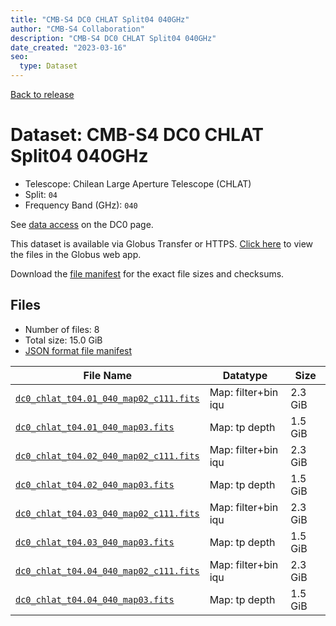 ```yaml
---
title: "CMB-S4 DC0 CHLAT Split04 040GHz"
author: "CMB-S4 Collaboration"
description: "CMB-S4 DC0 CHLAT Split04 040GHz"
date_created: "2023-03-16"
seo:
  type: Dataset
---
```


[Back to release](./dc0.html#datasets)

# Dataset: CMB-S4 DC0 CHLAT Split04 040GHz

- Telescope: Chilean Large Aperture Telescope (CHLAT) 
- Split: `04`
- Frequency Band (GHz): `040`

See [data access](./dc0.html#data-access) on the DC0 page.

This dataset is available via Globus Transfer or HTTPS. [Click here](https://app.globus.org/file-manager?origin_id=38f01147-f09e-483d-a552-3866669a846d&origin_path=%2Fdatareleases%2Fdc0%2Fmission%2Fchlat%2Fsplit04%2F040%2F) to view the files in the Globus web app.

Download the [file manifest](https://g-456d30.0ed28.75bc.data.globus.org/datareleases/dc0/mission/chlat/split04/040/manifest.json) for the exact file sizes and checksums.

## Files

- Number of files: 8
- Total size: 15.0 GiB
- [JSON format file manifest](https://g-456d30.0ed28.75bc.data.globus.org/datareleases/dc0/mission/chlat/split04/040/manifest.json)

|                                                                               File Name                                                                               |      Datatype       |  Size   |
| --------------------------------------------------------------------------------------------------------------------------------------------------------------------- | ------------------- | ------- |
| [`dc0_chlat_t04.01_040_map02_c111.fits`](https://g-456d30.0ed28.75bc.data.globus.org/datareleases/dc0/mission/chlat/split04/040/dc0_chlat_t04.01_040_map02_c111.fits) | Map: filter+bin iqu | 2.3 GiB |
| [`dc0_chlat_t04.01_040_map03.fits`](https://g-456d30.0ed28.75bc.data.globus.org/datareleases/dc0/mission/chlat/split04/040/dc0_chlat_t04.01_040_map03.fits)           | Map: tp depth       | 1.5 GiB |
| [`dc0_chlat_t04.02_040_map02_c111.fits`](https://g-456d30.0ed28.75bc.data.globus.org/datareleases/dc0/mission/chlat/split04/040/dc0_chlat_t04.02_040_map02_c111.fits) | Map: filter+bin iqu | 2.3 GiB |
| [`dc0_chlat_t04.02_040_map03.fits`](https://g-456d30.0ed28.75bc.data.globus.org/datareleases/dc0/mission/chlat/split04/040/dc0_chlat_t04.02_040_map03.fits)           | Map: tp depth       | 1.5 GiB |
| [`dc0_chlat_t04.03_040_map02_c111.fits`](https://g-456d30.0ed28.75bc.data.globus.org/datareleases/dc0/mission/chlat/split04/040/dc0_chlat_t04.03_040_map02_c111.fits) | Map: filter+bin iqu | 2.3 GiB |
| [`dc0_chlat_t04.03_040_map03.fits`](https://g-456d30.0ed28.75bc.data.globus.org/datareleases/dc0/mission/chlat/split04/040/dc0_chlat_t04.03_040_map03.fits)           | Map: tp depth       | 1.5 GiB |
| [`dc0_chlat_t04.04_040_map02_c111.fits`](https://g-456d30.0ed28.75bc.data.globus.org/datareleases/dc0/mission/chlat/split04/040/dc0_chlat_t04.04_040_map02_c111.fits) | Map: filter+bin iqu | 2.3 GiB |
| [`dc0_chlat_t04.04_040_map03.fits`](https://g-456d30.0ed28.75bc.data.globus.org/datareleases/dc0/mission/chlat/split04/040/dc0_chlat_t04.04_040_map03.fits)           | Map: tp depth       | 1.5 GiB |
